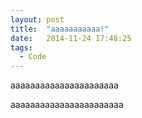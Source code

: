 ```yaml
---
layout: post
title:  "aaaaaaaaaaa!"
date:   2014-11-24 17:48:25
tags:
  - Code
---
```


aaaaaaaaaaaaaaaaaaaaaa

<!--more-->

aaaaaaaaaaaaaaaaaaaaaaa



